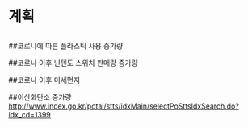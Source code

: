 # 계획

## 

##코로나에 따른 플라스틱 사용 증가량

##코로나 이후 닌텐도 스위치 판매량 증가량

##코로나 이후 미세먼지 

##이산화탄소 증가량
http://www.index.go.kr/potal/stts/idxMain/selectPoSttsIdxSearch.do?idx_cd=1399
